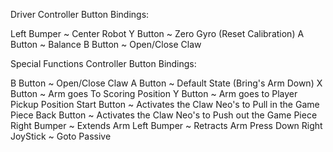 Driver Controller Button Bindings:

Left Bumper ~ Center Robot
Y Button ~ Zero Gyro (Reset Calibration)
A Button ~ Balance
B Button ~ Open/Close Claw


Special Functions Controller Button Bindings:

B Button ~ Open/Close Claw
A Button ~ Default State (Bring's Arm Down)
X Button ~ Arm goes To Scoring Position
Y Button ~ Arm goes to Player Pickup Position
Start Button ~ Activates the Claw Neo's to Pull in the Game Piece
Back Button ~ Activates the Claw Neo's to Push out the Game Piece
Right Bumper ~ Extends Arm
Left Bumper ~ Retracts Arm
Press Down Right JoyStick ~ Goto Passive
